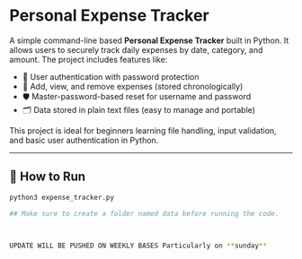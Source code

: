 # Personal Expense Tracker

A simple command-line based **Personal Expense Tracker** built in Python. It allows users to securely track daily expenses by date, category, and amount. The project includes features like:

- 🔐 User authentication with password protection  
- 📅 Add, view, and remove expenses (stored chronologically)  
- 🛡️ Master-password-based reset for username and password  
- 🗂 Data stored in plain text files (easy to manage and portable)  

This project is ideal for beginners learning file handling, input validation, and basic user authentication in Python.

---

## 📁 How to Run

```bash
python3 expense_tracker.py

## Make sure to create a folder named data before running the code.



UPDATE WILL BE PUSHED ON WEEKLY BASES Particularly on **sunday**
